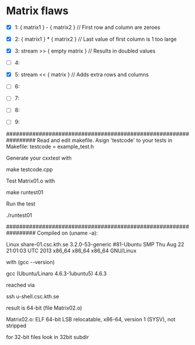 Matrix flaws
============

* [x] 1: { matrix1 } - { matrix2 } // First row and column are zeroes
* [x] 2: { matrix1 } * { matrix2 } // Last value of first column is 1 too large
* [x] 3: stream >> { empty matrix } // Results in doubled values
* [ ] 4:
* [x] 5: stream << { matrix } // Adds extra rows and columns
* [ ] 6:
* [ ] 7:
* [ ] 8:
* [ ] 9:


#################################################################
Read and edit makefile. Asign 'testcode' to your tests
in Makefile:
    testcode    = example_test.h

Generate your cxxtest with

 make testcode.cpp

Test Matrix01.o with

 make runtest01

Run the test

 ./runtest01

#################################################################
Compiled on (uname -a):

 Linux share-01.csc.kth.se 3.2.0-53-generic #81-Ubuntu SMP Thu Aug 22 21:01:03 UTC 2013 x86_64 x86_64 x86_64 GNU/Linux

with (gcc --version)

 gcc (Ubuntu/Linaro 4.6.3-1ubuntu5) 4.6.3

reached via

 ssh u-shell.csc.kth.se

result is 64-bit (file Matrix02.o)

 Matrix02.o: ELF 64-bit LSB relocatable, x86-64, version 1 (SYSV), not stripped

for 32-bit files look in 32bit subdir

